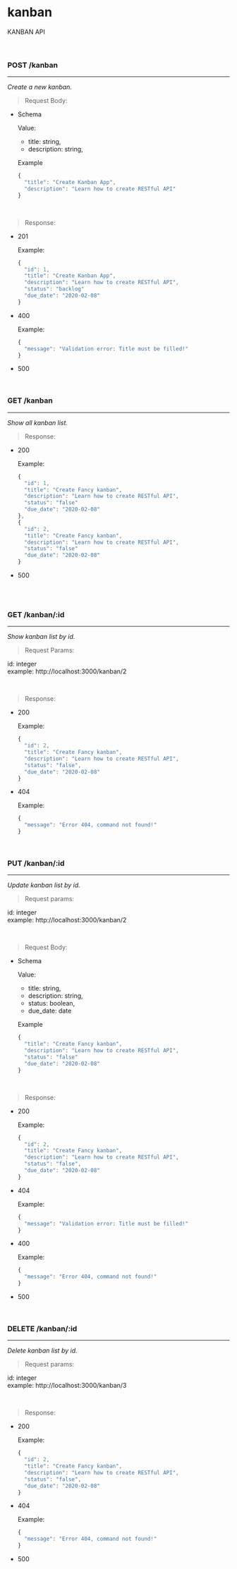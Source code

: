 # kanban
KANBAN API
<br>
<br>
<br>

### **POST /kanban**
---
*Create a new kanban.*
> Request Body:
* Schema

  Value:
    - title: string,
    - description: string,

  Example
  ```javascript
  {
    "title": "Create Kanban App",
    "description": "Learn how to create RESTful API"
  }
  ```
<br>

> Response:
* 201

  Example:
  ```javascript
  {
    "id": 1,
    "title": "Create Kanban App",
    "description": "Learn how to create RESTful API",
    "status": "backlog"
    "due_date": "2020-02-08"
  }
  ```

* 400

  Example:
  ```javascript
  {
    "message": "Validation error: Title must be filled!"
  }
  ```

* 500

<br>

### **GET /kanban**
---
*Show all kanban list.*

> Response:
* 200

  Example:
  ```javascript
  {
    "id": 1,
    "title": "Create Fancy kanban",
    "description": "Learn how to create RESTful API",
    "status": "false"
    "due_date": "2020-02-08"
  },
  {
    "id": 2,
    "title": "Create Fancy kanban",
    "description": "Learn how to create RESTful API",
    "status": "false"
    "due_date": "2020-02-08"
  } 
  ```

* 500

<br>
<br>

### **GET /kanban/:id**
---
*Show kanban list by id.*
> Request Params:

  id: integer <br>
  example: http://localhost:3000/kanban/2

<br>

> Response:
* 200

  Example:
  ```javascript
  {
    "id": 2,
    "title": "Create Fancy kanban",
    "description": "Learn how to create RESTful API",
    "status": "false",
    "due_date": "2020-02-08"
  }
  ```

* 404
  
  Example:
  ```javascript
  {
    "message": "Error 404, command not found!"
  }
  ```

<br>

### **PUT /kanban/:id**
---
*Update kanban list by id.*

> Request params:<br>

  id: integer <br>
  example: http://localhost:3000/kanban/2

<br>

> Request Body:
* Schema

  Value:
    - title: string,
    - description: string,
    - status: boolean,
    - due_date: date

  Example
  ```javascript
  {
    "title": "Create Fancy kanban",
    "description": "Learn how to create RESTful API",
    "status": "false"
    "due_date": "2020-02-08"
  }
  ```
<br>

> Response:
* 200

  Example:
  ```javascript
  {
    "id": 2,
    "title": "Create Fancy kanban",
    "description": "Learn how to create RESTful API",
    "status": "false",
    "due_date": "2020-02-08"
  }
  ```

* 404
  
  Example:
  ```javascript
  {
    "message": "Validation error: Title must be filled!"
  }
  ```

* 400

  Example:
  ```javascript
  {
    "message": "Error 404, command not found!"
  }
  ```

* 500

<br>

### **DELETE /kanban/:id**
---
*Delete kanban list by id.*

> Request params: <br>

  id: integer <br>
  example: http://localhost:3000/kanban/3

<br>

> Response:
* 200

  Example:
  ```javascript
  {
    "id": 2,
    "title": "Create Fancy kanban",
    "description": "Learn how to create RESTful API",
    "status": "false",
    "due_date": "2020-02-08"
  }
  ```

* 404
  
  Example:
  ```javascript
  {
    "message": "Error 404, command not found!"
  }
  ```

* 500